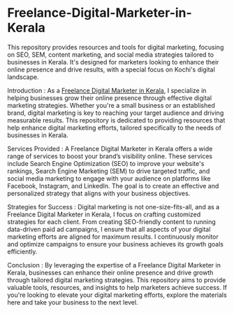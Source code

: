 # Freelance-Digital-Marketer-in-Kerala
This repository provides resources and tools for digital marketing, focusing on SEO, SEM, content marketing, and social media strategies tailored to businesses in Kerala. It's designed for marketers looking to enhance their online presence and drive results, with a special focus on Kochi's digital landscape.

Introduction : 
As a <a href="https://digitalmarketexpert.in/">Freelance Digital Marketer in Kerala</a>, I specialize in helping businesses grow their online presence through effective digital marketing strategies. Whether you're a small business or an established brand, digital marketing is key to reaching your target audience and driving measurable results. This repository is dedicated to providing resources that help enhance digital marketing efforts, tailored specifically to the needs of businesses in Kerala.

Services Provided : 
A Freelance Digital Marketer in Kerala offers a wide range of services to boost your brand’s visibility online. These services include Search Engine Optimization (SEO) to improve your website's rankings, Search Engine Marketing (SEM) to drive targeted traffic, and social media marketing to engage with your audience on platforms like Facebook, Instagram, and LinkedIn. The goal is to create an effective and personalized strategy that aligns with your business objectives.

Strategies for Success : 
Digital marketing is not one-size-fits-all, and as a Freelance Digital Marketer in Kerala, I focus on crafting customized strategies for each client. From creating SEO-friendly content to running data-driven paid ad campaigns, I ensure that all aspects of your digital marketing efforts are aligned for maximum results. I continuously monitor and optimize campaigns to ensure your business achieves its growth goals efficiently.

Conclusion : 
By leveraging the expertise of a Freelance Digital Marketer in Kerala, businesses can enhance their online presence and drive growth through tailored digital marketing strategies. This repository aims to provide valuable tools, resources, and insights to help marketers achieve success. If you're looking to elevate your digital marketing efforts, explore the materials here and take your business to the next level.
